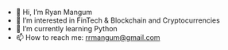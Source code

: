 - 👋 Hi, I’m Ryan Mangum
- 👀 I’m interested in FinTech & Blockchain and Cryptocurrencies
- 🌱 I’m currently learning Python 
- 📫 How to reach me: rrmangum@gmail.com
